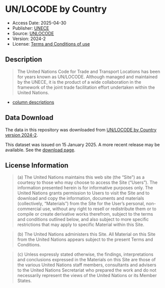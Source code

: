 # UN/LOCODE by Country

- Access Date: 2025-04-30
- Publisher: [UNECE](https://unece.org/)
- Source: [UNLOCODE](https://unece.org/trade/uncefact/unlocode)
- Version: 2024-2
- License: [Terms and Conditions of use](https://unece.org/terms-and-conditions-use-united-nations-websites)

## Description

> The United Nations Code for Trade and Transport Locations has been for years known as UN/LOCODE. Although managed and maintained by the UNECE, it is the product of a wide collaboration in the framework of the joint trade facilitation effort undertaken within the United Nations.

- [column descriptions](https://service.unece.org/trade/locode/Service/LocodeColumn.htm)

## Data Download

The data in this repository was downloaded from [UN/LOCODE by Country version 2024-2](https://service.unece.org/trade/locode/loc242csv.zip). 

This dataset was issued on 15 January 2025. A more recent release may be available. See the [download page](https://unece.org/trade/cefact/UNLOCODE-Download).


## License Information
 > (a) The United Nations maintains this web site (the “Site”) as a courtesy to those who may choose to access the Site (“Users”). The information presented herein is for informative purposes only. The United Nations grants permission to Users to visit the Site and to download and copy the information, documents and materials (collectively, “Materials”) from the Site for the User’s personal, non-commercial use, without any right to resell or redistribute them or to compile or create derivative works therefrom, subject to the terms and conditions outlined below, and also subject to more specific restrictions that may apply to specific Material within this Site.
 
> (b) The United Nations administers this Site. All Material on this Site from the United Nations appears subject to the present Terms and Conditions. 
  
> (c) Unless expressly stated otherwise, the findings, interpretations and conclusions expressed in the Materials on this Site are those of the various United Nations staff members, consultants and advisers to the United Nations Secretariat who prepared the work and do not necessarily represent the views of the United Nations or its Member States.